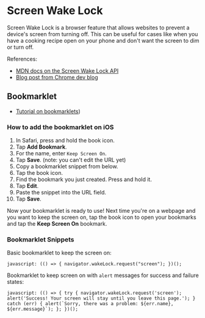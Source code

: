 # Screen Wake Lock

Screen Wake Lock is a browser feature that allows websites to prevent a device's screen from turning off. This can be useful for cases like when you have a cooking recipe open on your phone and don't want the screen to dim or turn off.

References:

- [MDN docs on the Screen Wake Lock API](https://developer.mozilla.org/en-US/docs/Web/API/Screen_Wake_Lock_API)
- [Blog post from Chrome dev blog](https://developer.chrome.com/docs/capabilities/web-apis/wake-lock)

## Bookmarklet

- [Tutorial on bookmarklets](https://www.freecodecamp.org/news/what-are-bookmarklets/))

### How to add the bookmarklet on iOS

1. In Safari, press and hold the book icon.
2. Tap **Add Bookmark**.
3. For the name, enter `Keep Screen On`.
4. Tap **Save**. (note: you can't edit the URL yet)
5. Copy a bookmarklet snippet from below.
6. Tap the book icon.
7. Find the bookmark you just created. Press and hold it.
8. Tap **Edit**.
9. Paste the snippet into the URL field.
10. Tap **Save**.

Now your bookmarklet is ready to use! Next time you're on a webpage and you want to keep the screen on, tap the book icon to open your bookmarks and tap the **Keep Screen On** bookmark.

### Bookmarklet Snippets

Basic bookmarklet to keep the screen on:

```
javascript: (() => { navigator.wakeLock.request("screen"); })();
```

Bookmarklet to keep screen on with `alert` messages for success and failure states:

```
javascript: (() => { try { navigator.wakeLock.request('screen'); alert('Success! Your screen will stay until you leave this page.'); } catch (err) { alert(`Sorry, there was a problem: ${err.name}, ${err.message}`); }; })();
```
